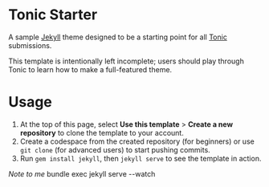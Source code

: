 # Tonic Starter

A sample [Jekyll](https://jekyllrb.com) theme designed to be a starting point for all [Tonic](https://github.com/hackclub/tonic) submissions.

This template is intentionally left incomplete; users should play through Tonic to learn how to make a full-featured theme.

# Usage
1. At the top of this page, select **Use this template** &gt; **Create a new repository** to clone the template to your account.
2. Create a codespace from the created repository (for beginners) or use `git clone` (for advanced users) to start pushing commits.
3. Run `gem install jekyll`, then `jekyll serve` to see the template in action.

_Note to me_ bundle exec jekyll serve --watch